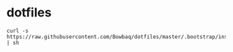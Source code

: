 dotfiles
========

```
curl -s https://raw.githubusercontent.com/Bowbaq/dotfiles/master/.bootstrap/install | sh
```
